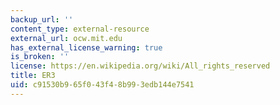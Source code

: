 ```yaml
---
backup_url: ''
content_type: external-resource
external_url: ocw.mit.edu
has_external_license_warning: true
is_broken: ''
license: https://en.wikipedia.org/wiki/All_rights_reserved
title: ER3
uid: c91530b9-65f0-43f4-8b99-3edb144e7541
---
```

